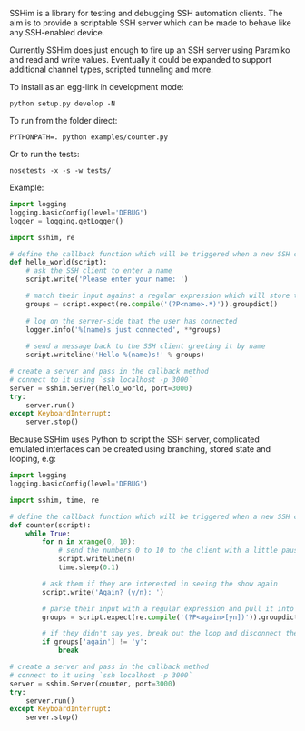 SSHim is a library for testing and debugging SSH automation clients. The aim is to provide a scriptable SSH server which can be made to behave like any SSH-enabled device.

Currently SSHim does just enough to fire up an SSH server using Paramiko and read and write values. Eventually it could be expanded to support additional channel types, scripted tunneling and more.

To install as an egg-link in development mode:

```
python setup.py develop -N
```

To run from the folder direct:

```
PYTHONPATH=. python examples/counter.py
```

Or to run the tests:

```
nosetests -x -s -w tests/
```

Example:

```python
import logging
logging.basicConfig(level='DEBUG')
logger = logging.getLogger()

import sshim, re

# define the callback function which will be triggered when a new SSH connection is made:
def hello_world(script):
    # ask the SSH client to enter a name
    script.write('Please enter your name: ')

    # match their input against a regular expression which will store the name in a capturing group called name
    groups = script.expect(re.compile('(?P<name>.*)')).groupdict()
    
    # log on the server-side that the user has connected
    logger.info('%(name)s just connected', **groups)
    
    # send a message back to the SSH client greeting it by name
    script.writeline('Hello %(name)s!' % groups)

# create a server and pass in the callback method
# connect to it using `ssh localhost -p 3000`
server = sshim.Server(hello_world, port=3000)
try:
    server.run()
except KeyboardInterrupt:
    server.stop()
```

Because SSHim uses Python to script the SSH server, complicated emulated interfaces can be created using branching, stored state and looping, e.g:

```python
import logging
logging.basicConfig(level='DEBUG')

import sshim, time, re

# define the callback function which will be triggered when a new SSH connection is made:
def counter(script):
    while True:
        for n in xrange(0, 10):
            # send the numbers 0 to 10 to the client with a little pause between each one for dramatic effect:
            script.writeline(n)
            time.sleep(0.1)

        # ask them if they are interested in seeing the show again
        script.write('Again? (y/n): ')

        # parse their input with a regular expression and pull it into a named group
        groups = script.expect(re.compile('(?P<again>[yn])')).groupdict()

        # if they didn't say yes, break out the loop and disconnect them
        if groups['again'] != 'y':
            break

# create a server and pass in the callback method
# connect to it using `ssh localhost -p 3000`
server = sshim.Server(counter, port=3000)
try:
    server.run()
except KeyboardInterrupt:
    server.stop()
```